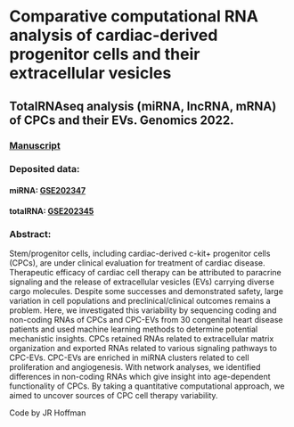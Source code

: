 # Comparative computational RNA analysis of cardiac-derived progenitor cells and their extracellular vesicles
## TotalRNAseq analysis  (miRNA, lncRNA, mRNA) of CPCs and their EVs. Genomics 2022.
### [Manuscript](https://www.sciencedirect.com/science/article/pii/S0888754322000945?via%3Dihub)
### Deposited data: 
#### miRNA: [GSE202347](https://www.ncbi.nlm.nih.gov/geo/query/acc.cgi?acc=GSE202347)
#### totalRNA: [GSE202345](https://www.ncbi.nlm.nih.gov/geo/query/acc.cgi?acc=GSE202345)

### Abstract:
Stem/progenitor cells, including cardiac-derived c-kit+ progenitor cells (CPCs), are under clinical evaluation for treatment of cardiac disease. Therapeutic efficacy of cardiac cell therapy can be attributed to paracrine signaling and the release of extracellular vesicles (EVs) carrying diverse cargo molecules. Despite some successes and demonstrated safety, large variation in cell populations and preclinical/clinical outcomes remains a problem. Here, we investigated this variability by sequencing coding and non-coding RNAs of CPCs and CPC-EVs from 30 congenital heart disease patients and used machine learning methods to determine potential mechanistic insights. CPCs retained RNAs related to extracellular matrix organization and exported RNAs related to various signaling pathways to CPC-EVs. CPC-EVs are enriched in miRNA clusters related to cell proliferation and angiogenesis. With network analyses, we identified differences in non-coding RNAs which give insight into age-dependent functionality of CPCs. By taking a quantitative computational approach, we aimed to uncover sources of CPC cell therapy variability.

Code by JR Hoffman
